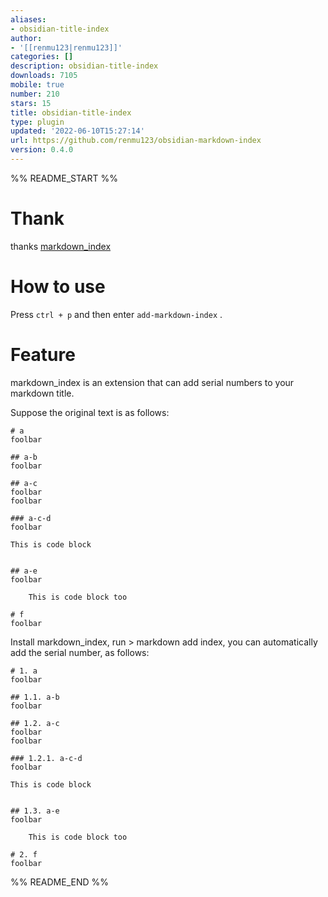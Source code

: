 ```yaml
---
aliases:
- obsidian-title-index
author:
- '[[renmu123|renmu123]]'
categories: []
description: obsidian-title-index
downloads: 7105
mobile: true
number: 210
stars: 15
title: obsidian-title-index
type: plugin
updated: '2022-06-10T15:27:14'
url: https://github.com/renmu123/obsidian-markdown-index
version: 0.4.0
---
```


%% README_START %%

# Thank
thanks [markdown_index](https://github.com/legendmohe/markdown_index)


# How to use
Press `ctrl + p` and then enter `add-markdown-index` .

# Feature
markdown_index is an extension that can add serial numbers to your markdown title.

Suppose the original text is as follows:
```
# a
foolbar

## a-b
foolbar

## a-c
foolbar
foolbar

### a-c-d
foolbar

```
    This is code block
```

## a-e
foolbar

    This is code block too

# f
foolbar
```

Install markdown_index, run > markdown add index, you can automatically add the serial number, as follows:

```
# 1. a
foolbar

## 1.1. a-b
foolbar

## 1.2. a-c
foolbar
foolbar

### 1.2.1. a-c-d
foolbar

```
    This is code block
```

## 1.3. a-e
foolbar

    This is code block too

# 2. f
foolbar
```


%% README_END %%